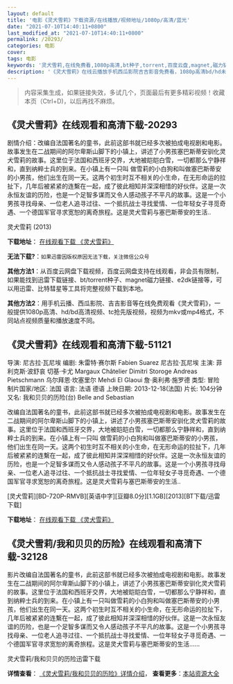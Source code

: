 ```yaml
---
layout: default
title: '电影《灵犬雪莉》下载资源/在线播放/视频地址/1080p/高清/蓝光'
date: "2021-07-10T14:40:11+0800"
last_modified_at: "2021-07-10T14:40:11+0800"
permalink: /20293/
categories: 电影
cover:
tags: 电影
keywords: '灵犬雪莉,在线免费看,1080p高清,bt种子,torrent,百度云盘,magnet,磁力链,迅雷下载资源'
description: '《灵犬雪莉》在线云播放手机西瓜影院吉吉影音免费看，1080p高清bd/hd未删减完整版和tc抢先枪版，mkv/mp4格式，附带bt/torrent种子、magnet/磁力链、百度云盘、网盘资源迅雷下载链接'
---
```


>内容采集生成，如果链接失效，多试几个，页面最后有更多精彩视频！收藏本页（Ctrl+D)，以后再找不麻烦。


## 《灵犬雪莉》在线观看和高清下载-20293

剧情介绍：改编自法国著名的童书，此前这部书就已经多次被拍成电视剧和电影。故事发生在二战期间的阿尔卑斯山脚下的小镇上，讲述了小男孩塞巴斯蒂安驯化灵犬雪莉的故事。这里位于法国和西班牙交界，大地被皑皑白雪，一切都那么宁静祥和，直到纳粹士兵的到来。在小镇上有一只叫 做雪莉的小白狗和叫做塞巴斯蒂安的小男孩，他们出生在同一天。这两个初生时互不相关的小生命，在无形命运的拉扯下，几年后被紧紧的连繫在一起，成了彼此相知并深深相惜的好伙伴。这是一次永恒友谊的历险，也是一个足智多谋而又令人感动孩子不平凡的故事。这是一个小男孩寻找母亲、一位老人追寻过往、一个抵抗战士寻找爱情、一位年轻女子寻觅奇遇、一个德国军官寻求宽恕的离奇旅程。这是灵犬雪莉与塞巴斯蒂安的生活..


灵犬雪莉 (2013)

**下载地址**： [在线观看下载 《灵犬雪莉》](https://www.btbtdy.me/btdy/dy1931.html) 


**无法下载?**：`如果迅雷因版权原因无法下载，关注微信公众号 `

**其他方法1**：从百度云网盘下载视频，百度云网盘支持在线观看，非会员有限制，如果能找到迅雷下载链接、bt/torrent种子、magnet磁力链接、e2dk链接等，可以用迅雷、比特彗星等工具将完整视频下载到本地。

**其他方法2**：用手机云播、西瓜影院、吉吉影音等在线免费观看《灵犬雪莉》，一般提供1080p高清、hd/bd高清视频、tc抢先版视频，视频为mkv或mp4格式，不同站点视频质量和播放速度不同。


## 《灵犬雪莉》在线观看和高清下载-51121

导演: 尼古拉·瓦尼埃 编剧: 朱雷特·赛尔斯 Fabien Suarez 尼古拉·瓦尼埃 主演: 菲利克斯·波舒哀 切基·卡尤 Margaux Châtelier Dimitri Storoge Andreas Pietschmann 乌尔拜恩·坎塞里尔 Mehdi El Glaoui 詹·奥利弗·施罗德 类型: 冒险 制片国家/地区: 法国 语言: 法语 德语 上映日期: 2013-12-18(法国) 片长: 104分钟 又名: 我和贝贝的历险(台) Belle and Sebastian

改编自法国著名的童书，此前这部书就已经多次被拍成电视剧和电影。故事发生在二战期间的阿尔卑斯山脚下的小镇上，讲述了小男孩塞巴斯蒂安驯化灵犬雪莉的故事。这里位于法国和西班牙交界，大地被皑皑白雪，一切都那么宁静祥和，直到纳粹士兵的到来。在小镇上有一只叫 做雪莉的小白狗和叫做塞巴斯蒂安的小男孩，他们出生在同一天。这两个初生时互不相关的小生命，在无形命运的拉扯下，几年后被紧紧的连繫在一起，成了彼此相知并深深相惜的好伙伴。这是一次永恒友谊的历险，也是一个足智多谋而又令人感动孩子不平凡的故事。这是一个小男孩寻找母亲、一位老人追寻过往、一个抵抗战士寻找爱情、一位年轻女子寻觅奇遇、一个德国军官寻求宽恕的离奇旅程。这是灵犬雪莉与塞巴斯蒂安的生活..


[灵犬雪莉][BD-720P-RMVB][英语中字][豆瓣8.0分][1.1GB][2013][BT下载/迅雷下载]

**下载地址**： [在线观看下载 《灵犬雪莉》](https://www.btdx8.com/torrent/belle_et_sebastien_2013.html) 


## 《灵犬雪莉/我和贝贝的历险》在线观看和高清下载-32128

影片改编自法国著名的童书，此前这部书就已经多次被拍成电视剧和电影。故事发生在二战期间的阿尔卑斯山脚下的小镇上，讲述了小男孩塞巴斯蒂安驯化灵犬雪莉的故事。这里位于法国和西班牙交界，大地被皑皑白雪，一切都那么宁静祥和，直到纳粹士兵的到来。在小镇上有一只叫做雪莉的小白狗和叫做塞巴斯蒂安的小男孩，他们出生在同一天。这两个初生时互不相关的小生命，在无形命运的拉扯下，几年后被紧紧的连繫在一起，成了彼此相知并深深相惜的好伙伴。这是一次永恒友谊的历险，也是一个足智多谋而又令人感动孩子不平凡的故事。这是一个小男孩寻找母亲、一位老人追寻过往、一个抵抗战士寻找爱情、一位年轻女子寻觅奇遇、一个德国军官寻求宽恕的离奇旅程。这是灵犬雪莉与塞巴斯蒂安的生活……


灵犬雪莉/我和贝贝的历险迅雷下载

**详情查看**： [《灵犬雪莉/我和贝贝的历险》详情介绍](/movie/32128/)， **查看更多**：[本站资源大全](/movie/t/all/)

